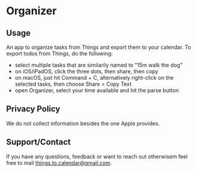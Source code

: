 # Organizer

## Usage

An app to organize tasks from Things and export them to your calendar.
To export todos from Things, do the following:
- select multiple tasks that are similarily named to "15m walk the dog"
- on iOS/iPadOS, click the three dots, then share, then copy
- on macOS, just hit Command + C, alternatively right-click on the selected tasks, then choose Share > Copy Text
- open Organizer, select your time available and hit the parse button

## Privacy Policy

We do not collect information besides the one Apple provides.

## Support/Contact

If you have any questions, feedback or want to reach out otherwisem feel free to mail things.to.calendar@gmail.com.
